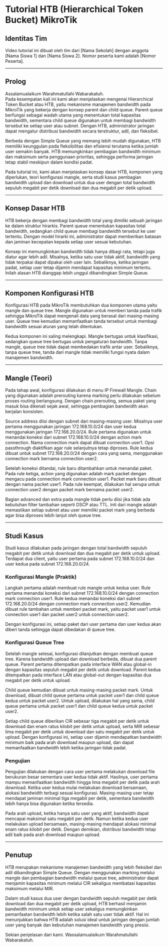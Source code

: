 # Tutorial HTB (Hierarchical Token Bucket) MikroTik

## Identitas Tim
Video tutorial ini dibuat oleh tim dari [Nama Sekolah] dengan anggota [Nama Siswa 1] dan [Nama Siswa 2]. Nomor peserta kami adalah [Nomor Peserta].

---

## Prolog
Assalamualaikum Warahmatullahi Wabarakatuh.  
Pada kesempatan kali ini kami akan menjelaskan mengenai Hierarchical Token Bucket atau HTB, yaitu mekanisme manajemen bandwidth pada MikroTik yang bekerja dengan konsep parent dan child queue. Parent queue berfungsi sebagai wadah utama yang menentukan total kapasitas bandwidth, sementara child queue digunakan untuk membagi bandwidth tersebut ke setiap user atau subnet. Dengan HTB, administrator jaringan dapat mengatur distribusi bandwidth secara terstruktur, adil, dan fleksibel.  

Berbeda dengan Simple Queue yang memang lebih mudah digunakan, HTB memiliki keunggulan pada fleksibilitas dan efisiensi terutama ketika jumlah user semakin banyak. HTB memungkinkan pembagian bandwidth minimum dan maksimum serta penggunaan prioritas, sehingga performa jaringan tetap stabil meskipun dalam kondisi padat.  

Pada tutorial ini, kami akan menjelaskan konsep dasar HTB, komponen yang diperlukan, teori konfigurasi mangle, serta studi kasus pembagian bandwidth upload dan download untuk dua user dengan total bandwidth sepuluh megabit per detik download dan dua megabit per detik upload.

---

## Konsep Dasar HTB
HTB bekerja dengan membagi bandwidth total yang dimiliki sebuah jaringan ke dalam struktur hirarkis. Parent queue menentukan kapasitas total bandwidth, sedangkan child queue membagi bandwidth tersebut ke user tertentu. Dengan model hirarki ini, administrator dapat memberikan batasan dan jaminan kecepatan kepada setiap user sesuai kebutuhan.  

Konsep ini memungkinkan bandwidth tidak hanya dibagi rata, tetapi juga diatur agar lebih adil. Misalnya, ketika satu user tidak aktif, bandwidth yang tidak terpakai dapat dipakai oleh user lain. Sebaliknya, ketika jaringan padat, setiap user tetap dijamin mendapat kapasitas minimum tertentu. Inilah alasan HTB dianggap lebih unggul dibandingkan Simple Queue.

---

## Komponen Konfigurasi HTB
Konfigurasi HTB pada MikroTik membutuhkan dua komponen utama yaitu mangle dan queue tree. Mangle digunakan untuk memberi tanda pada trafik sehingga MikroTik dapat mengenali data yang berasal dari masing-masing user. Queue tree kemudian memanfaatkan tanda tersebut untuk membagi bandwidth sesuai aturan yang telah ditentukan.  

Kedua komponen ini saling melengkapi. Mangle bertugas untuk klasifikasi, sedangkan queue tree bertugas untuk pengaturan bandwidth. Tanpa mangle, queue tree tidak dapat membedakan trafik antar user. Sebaliknya, tanpa queue tree, tanda dari mangle tidak memiliki fungsi nyata dalam manajemen bandwidth.

---

## Mangle (Teori)
Pada tahap awal, konfigurasi dilakukan di menu IP Firewall Mangle. Chain yang digunakan adalah prerouting karena marking perlu dilakukan sebelum proses routing berlangsung. Dengan chain prerouting, semua paket yang masuk bisa dikenali sejak awal, sehingga pembagian bandwidth akan berjalan konsisten.  

Source address diisi dengan subnet dari masing-masing user. Misalnya user pertama menggunakan jaringan 172.168.10.0/24 dan user kedua menggunakan jaringan 172.168.20.0/24. Rule pertama digunakan untuk menandai koneksi dari subnet 172.168.10.0/24 dengan action mark connection. Nama connection mark dapat dibuat connection user1. Opsi passthrough diaktifkan agar rule selanjutnya tetap diproses. Rule kedua dibuat untuk subnet 172.168.20.0/24 dengan cara yang sama, menggunakan connection mark bernama connection user2.  

Setelah koneksi ditandai, rule baru ditambahkan untuk menandai paket. Pada rule ketiga, action yang digunakan adalah mark packet dengan mengacu pada connection mark connection user1. Packet mark baru dibuat dengan nama packet user1. Pada rule keempat, dilakukan hal serupa untuk connection user2 dengan packet mark bernama packet user2.  

Bagian advanced dan extra pada mangle tidak perlu diisi jika tidak ada kebutuhan filter tambahan seperti DSCP atau TTL. Inti dari mangle adalah memastikan setiap subnet atau user memiliki packet mark yang berbeda agar bisa diproses lebih lanjut oleh queue tree.

---

## Studi Kasus
Studi kasus dilakukan pada jaringan dengan total bandwidth sepuluh megabit per detik untuk download dan dua megabit per detik untuk upload. Terdapat dua client, yaitu user pertama pada subnet 172.168.10.0/24 dan user kedua pada subnet 172.168.20.0/24.  

### Konfigurasi Mangle (Praktik)
Langkah pertama adalah membuat rule mangle untuk kedua user. Rule pertama menandai koneksi dari subnet 172.168.10.0/24 dengan connection mark connection user1. Rule kedua menandai koneksi dari subnet 172.168.20.0/24 dengan connection mark connection user2. Kemudian dibuat rule tambahan untuk memberi packet mark, yaitu packet user1 untuk connection user1 dan packet user2 untuk connection user2.  

Dengan konfigurasi ini, setiap paket dari user pertama dan user kedua akan diberi tanda sehingga dapat dibedakan di queue tree.

### Konfigurasi Queue Tree
Setelah mangle selesai, konfigurasi dilanjutkan dengan membuat queue tree. Karena bandwidth upload dan download berbeda, dibuat dua parent queue. Parent pertama ditempatkan pada interface WAN atau global-in dengan kapasitas sepuluh megabit per detik untuk download. Parent kedua ditempatkan pada interface LAN atau global-out dengan kapasitas dua megabit per detik untuk upload.  

Child queue kemudian dibuat untuk masing-masing packet mark. Untuk download, dibuat child queue pertama untuk packet user1 dan child queue kedua untuk packet user2. Untuk upload, dilakukan hal yang sama, child queue pertama untuk packet user1 dan child queue kedua untuk packet user2.  

Setiap child queue diberikan CIR sebesar tiga megabit per detik untuk download dan enam ratus kilobit per detik untuk upload, serta MIR sebesar lima megabit per detik untuk download dan satu megabit per detik untuk upload. Dengan konfigurasi ini, setiap user dijamin mendapatkan bandwidth minimum baik pada arah download maupun upload, dan dapat memanfaatkan bandwidth lebih ketika jaringan tidak padat.  

### Pengujian
Pengujian dilakukan dengan cara user pertama melakukan download file berukuran besar sementara user kedua tidak aktif. Hasilnya, user pertama mampu memanfaatkan bandwidth hingga lima megabit per detik pada arah download. Ketika user kedua mulai melakukan download bersamaan, alokasi bandwidth terbagi sesuai konfigurasi. Masing-masing user tetap mendapat jaminan minimal tiga megabit per detik, sementara bandwidth lebih hanya bisa digunakan ketika tersedia.  

Pada arah upload, ketika hanya satu user yang aktif, bandwidth dapat mencapai maksimal satu megabit per detik. Namun ketika kedua user melakukan upload bersamaan, masing-masing mendapat alokasi minimal enam ratus kilobit per detik. Dengan demikian, distribusi bandwidth tetap adil baik pada arah download maupun upload.

---

## Penutup
HTB merupakan mekanisme manajemen bandwidth yang lebih fleksibel dan adil dibandingkan Simple Queue. Dengan menggunakan marking melalui mangle dan pembagian bandwidth melalui queue tree, administrator dapat menjamin kapasitas minimum melalui CIR sekaligus membatasi kapasitas maksimum melalui MIR.  

Dalam studi kasus dua user dengan bandwidth sepuluh megabit per detik download dan dua megabit per detik upload, HTB berhasil menjamin bandwidth minimum untuk setiap user sekaligus memungkinkan pemanfaatan bandwidth lebih ketika salah satu user tidak aktif. Hal ini menunjukkan bahwa HTB adalah solusi ideal untuk jaringan dengan jumlah user yang banyak dan kebutuhan manajemen bandwidth yang presisi.  

Sekian penjelasan dari kami. Wassalamualaikum Warahmatullahi Wabarakatuh.
